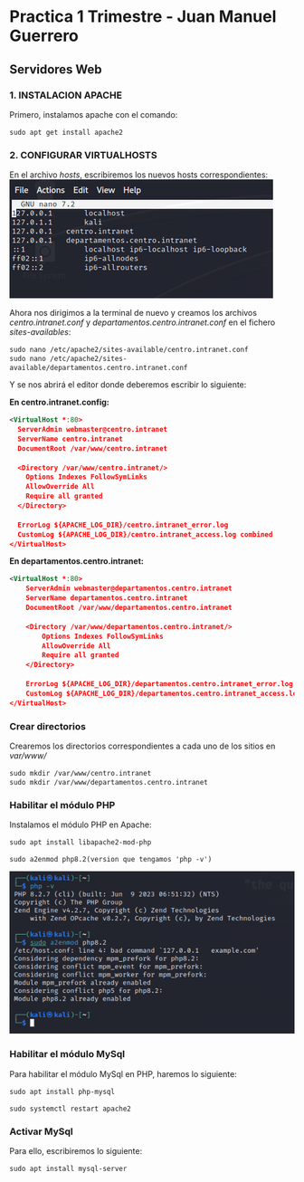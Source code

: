 # Practica 1 Trimestre - Juan Manuel Guerrero
## Servidores Web

### 1. INSTALACION APACHE
<a name="instAp"></a>
Primero, instalamos apache con el comando:
```linux
sudo apt get install apache2
```

### 2. CONFIGURAR VIRTUALHOSTS
<a name="confVH"></a>
En el archivo _hosts_, escribiremos los nuevos hosts correspondientes:
![imagen3](./images/3.png)

Ahora nos dirigimos a la terminal de nuevo y creamos los archivos _centro.intranet.conf_ y _departamentos.centro.intranet.conf_
en el fichero _sites-availables_:
```linux
sudo nano /etc/apache2/sites-available/centro.intranet.conf
sudo nano /etc/apache2/sites-available/departamentos.centro.intranet.conf
```
Y se nos abrirá el editor donde deberemos escribir lo siguiente:

**En centro.intranet.config:**
```xml                                                                            
<VirtualHost *:80>
  ServerAdmin webmaster@centro.intranet
  ServerName centro.intranet
  DocumentRoot /var/www/centro.intranet

  <Directory /var/www/centro.intranet/>
    Options Indexes FollowSymLinks
    AllowOverride All
    Require all granted
  </Directory>

  ErrorLog ${APACHE_LOG_DIR}/centro.intranet_error.log
  CustomLog ${APACHE_LOG_DIR}/centro.intranet_access.log combined
</VirtualHost>
```

**En departamentos.centro.intranet:**
```xml                                                                            
<VirtualHost *:80>
    ServerAdmin webmaster@departamentos.centro.intranet
    ServerName departamentos.centro.intranet
    DocumentRoot /var/www/departamentos.centro.intranet

    <Directory /var/www/departamentos.centro.intranet/>
        Options Indexes FollowSymLinks
        AllowOverride All
        Require all granted
    </Directory>

    ErrorLog ${APACHE_LOG_DIR}/departamentos.centro.intranet_error.log
    CustomLog ${APACHE_LOG_DIR}/departamentos.centro.intranet_access.log combined
</VirtualHost>
```

### Crear directorios
<a name="crearDir"></a>
Crearemos los directorios correspondientes a cada uno de los sitios en _var/www/_

```linux
sudo mkdir /var/www/centro.intranet
sudo mkdir /var/www/departamentos.centro.intranet
```

### Habilitar el módulo PHP
<a name="habPhp"></a>
Instalamos el módulo PHP en Apache:
```linux
sudo apt install libapache2-mod-php
```
```linux
sudo a2enmod php8.2(version que tengamos 'php -v')
```
![imagen1](./images/1.png)

### Habilitar el módulo MySql
<a name="habMSQL"></a>
Para habilitar el módulo MySql en PHP, haremos lo siguiente:
```linux
sudo apt install php-mysql
```
```linux
sudo systemctl restart apache2
```

### Activar MySql
<a name="activMSQL"></a>
Para ello, escribiremos lo siguiente:

```linux
sudo apt install mysql-server
```
